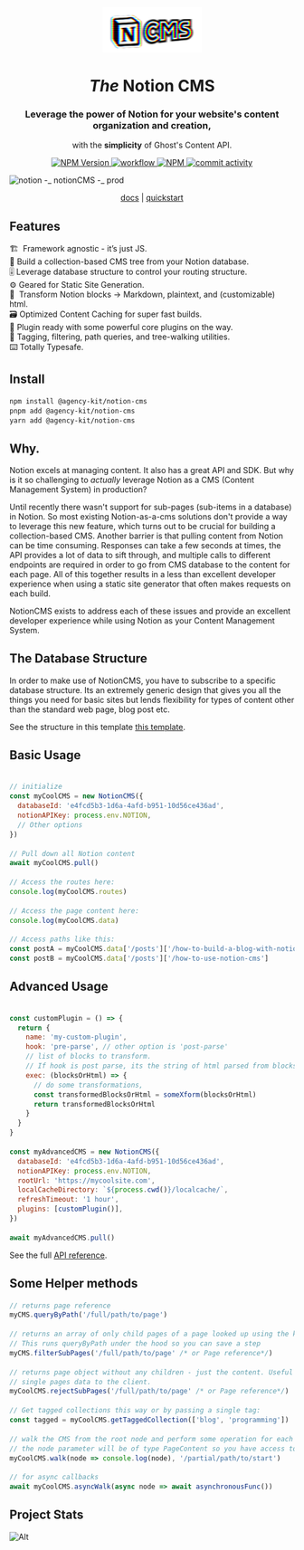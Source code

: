 <p align="center">

<img src="/public/subtle_gltch_logo.png">

<h1 align="center"><i>The</i> Notion CMS</h1> 

</p>

<h3 align="center">Leverage the <strong>power</strong> of Notion for your website's content organization and creation,</h3>
<p align="center">with the <strong>simplicity</strong> of Ghost's Content API.</p>

<p align="center">
  <a href="https://img.shields.io/npm/v/@agency-kit/notion-cms">
    <img src="https://img.shields.io/npm/v/@agency-kit/notion-cms" alt="NPM Version" />
  </a>
  <a href="https://github.com/agency-kit/notion-cms/actions/workflows/main.yml/badge.svg">
    <img src="https://github.com/agency-kit/notion-cms/actions/workflows/main.yml/badge.svg" alt="workflow" />
  </a>
  <a href="https://img.shields.io/npm/dm/@agency-kit/notion-cms">
    <img src="https://img.shields.io/npm/dm/@agency-kit/notion-cms" alt="NPM" />
  </a>
  <a href="https://img.shields.io/github/commit-activity/m/agency-kit/notion-cms">
    <img src="https://img.shields.io/github/commit-activity/m/agency-kit/notion-cms" alt="commit activity" />
  </a>
</p>

![notion -_  notionCMS  -_ prod](https://github.com/agency-kit/notion-cms/assets/68669571/b5990c57-d3a9-49ce-ba67-02b67f3b545c)

<p align="center">
  <a href="https://www.agencykit.so/notion-cms/guide/">docs</a> |
  <a href="https://www.agencykit.so/notion-cms/quickstart/">quickstart</a>
</p>

## Features 

🏗️  Framework agnostic - it’s just JS.  
🌲  Build a collection-based CMS tree from your Notion database.  
🎚️  Leverage database structure to control your routing structure.  
⚙️   Geared for Static Site Generation.  
📑  Transform Notion blocks → Markdown, plaintext, and (customizable) html.  
🗃️  Optimized Content Caching for super fast builds.  
🧩  Plugin ready with some powerful core plugins on the way.  
🦾  Tagging, filtering, path queries, and tree-walking utilities.  
⌨️   Totally Typesafe.  

## Install

``` npm install @agency-kit/notion-cms ```   
```pnpm add @agency-kit/notion-cms```  
```yarn add @agency-kit/notion-cms```  

## Why.

Notion excels at managing content. It also has a great API and SDK. But why is it so challenging to _actually_ leverage Notion as a CMS (Content Management System) in production? 

Until recently there wasn't support for sub-pages (sub-items in a database) in Notion. So most existing Notion-as-a-cms solutions don't provide a way to leverage this new feature, which turns out to be crucial for building a collection-based CMS. Another barrier is that pulling content from Notion can be time consuming. Responses can take a few seconds at times, the API provides a lot of data to sift through, and multiple calls to different endpoints are required in order to go from CMS database to the content for each page. All of this together results in a less than excellent developer experience when using a static site generator that often makes requests on each build.

NotionCMS exists to address each of these issues and provide an excellent developer experience while using Notion as your Content Management System.

## The Database Structure

In order to make use of NotionCMS, you have to subscribe to a specific database structure. Its an extremely generic design that gives you all the things you need for basic sites but lends flexibility for types of content other than the standard web page, blog post etc.

See the structure in this template [this template](https://cooked-shovel-3c3.notion.site/NotionCMS-Quickstart-Database-Template-719f1f9d1547465d96bcd7e80333c831?pvs=4).

## Basic Usage

```javascript

// initialize
const myCoolCMS = new NotionCMS({
  databaseId: 'e4fcd5b3-1d6a-4afd-b951-10d56ce436ad',
  notionAPIKey: process.env.NOTION,
  // Other options
})

// Pull down all Notion content
await myCoolCMS.pull()

// Access the routes here:
console.log(myCoolCMS.routes)

// Access the page content here:
console.log(myCoolCMS.data)

// Access paths like this:
const postA = myCoolCMS.data['/posts']['/how-to-build-a-blog-with-notion']
const postB = myCoolCMS.data['/posts']['/how-to-use-notion-cms']

```

## Advanced Usage

```javascript

const customPlugin = () => {
  return {
    name: 'my-custom-plugin',
    hook: 'pre-parse', // other option is 'post-parse'
    // list of blocks to transform.
    // If hook is post parse, its the string of html parsed from blocks
    exec: (blocksOrHtml) => {
      // do some transformations,
      const transformedBlocksOrHtml = someXform(blocksOrHtml)
      return transformedBlocksOrHtml
    }
  }
}

const myAdvancedCMS = new NotionCMS({
  databaseId: 'e4fcd5b3-1d6a-4afd-b951-10d56ce436ad',
  notionAPIKey: process.env.NOTION,
  rootUrl: 'https://mycoolsite.com',
  localCacheDirectory: `${process.cwd()}/localcache/`,
  refreshTimeout: '1 hour',
  plugins: [customPlugin()],
})

await myAdvancedCMS.pull()

```

See the full [API reference](https://www.agencykit.so/notion-cms/guide/api/).

## Some Helper methods

```javascript
// returns page reference
myCMS.queryByPath('/full/path/to/page')

// returns an array of only child pages of a page looked up using the key.
// This runs queryByPath under the hood so you can save a step
myCMS.filterSubPages('/full/path/to/page' /* or Page reference*/)

// returns page object without any children - just the content. Useful for serializing and sending a
// single pages data to the client.
myCoolCMS.rejectSubPages('/full/path/to/page' /* or Page reference*/)

// Get tagged collections this way or by passing a single tag:
const tagged = myCoolCMS.getTaggedCollection(['blog', 'programming'])

// walk the CMS from the root node and perform some operation for each node.
// the node parameter will be of type PageContent so you have access to all of the page data
myCoolCMS.walk(node => console.log(node), '/partial/path/to/start')

// for async callbacks
await myCoolCMS.asyncWalk(async node => await asynchronousFunc())
```

## Project Stats

![Alt](https://repobeats.axiom.co/api/embed/c2535fbb6cbc2731c212c332d5bc6cd695c32e0a.svg "Repobeats analytics image")
